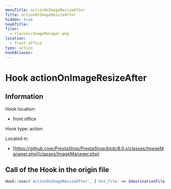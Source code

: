 ```yaml
---
menuTitle: actionOnImageResizeAfter
Title: actionOnImageResizeAfter
hidden: true
hookTitle: 
files:
  - classes/ImageManager.php
location:
  - front office
type: action
hookAliases:
---
```


# Hook actionOnImageResizeAfter

## Information

Hook location:
  - front office

Hook type: action

Located in: 
  - [https://github.com/PrestaShop/PrestaShop/blob/8.0.x/classes/ImageManager.php](classes/ImageManager.php)

## Call of the Hook in the origin file

```php
Hook::exec('actionOnImageResizeAfter', ['dst_file' => $destinationFile, 'file_type' => $fileType])
```
